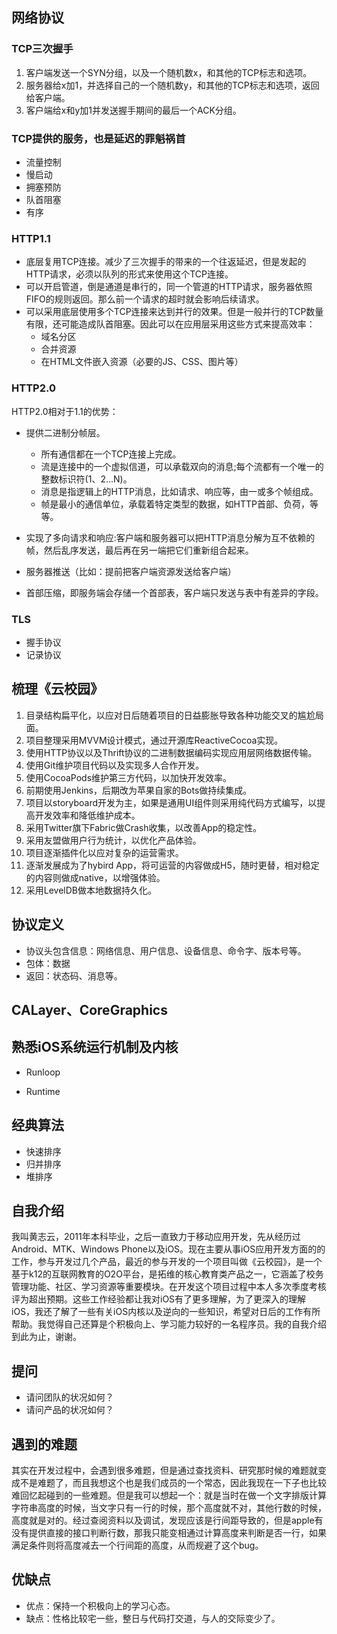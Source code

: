 ## 网络协议
### TCP三次握手
1. 客户端发送一个SYN分组，以及一个随机数x，和其他的TCP标志和选项。
2. 服务器给x加1，并选择自己的一个随机数y，和其他的TCP标志和选项，返回给客户端。
3. 客户端给x和y加1并发送握手期间的最后一个ACK分组。

### TCP提供的服务，也是延迟的罪魁祸首
- 流量控制
- 慢启动
- 拥塞预防
- 队首阻塞
- 有序

### HTTP1.1
- 底层复用TCP连接。减少了三次握手的带来的一个往返延迟，但是发起的HTTP请求，必须以队列的形式来使用这个TCP连接。
- 可以开启管道，倒是通道是串行的，同一个管道的HTTP请求，服务器依照FIFO的规则返回。那么前一个请求的超时就会影响后续请求。
- 可以采用底层使用多个TCP连接来达到并行的效果。但是一般并行的TCP数量有限，还可能造成队首阻塞。因此可以在应用层采用这些方式来提高效率：
	- 域名分区
	- 合并资源
	- 在HTML文件嵌入资源（必要的JS、CSS、图片等）

### HTTP2.0
HTTP2.0相对于1.1的优势：

- 提供二进制分帧层。
	- 所有通信都在一个TCP连接上完成。	- 流是连接中的一个虚拟信道，可以承载双向的消息;每个流都有一个唯一的整数标识符(1、2...N)。	- 消息是指逻辑上的HTTP消息，比如请求、响应等，由一或多个帧组成。	- 帧是最小的通信单位，承载着特定类型的数据，如HTTP首部、负荷，等等。

- 实现了多向请求和响应:客户端和服务器可以把HTTP消息分解为互不依赖的帧，然后乱序发送，最后再在另一端把它们重新组合起来。
- 服务器推送（比如：提前把客户端资源发送给客户端）
- 首部压缩，即服务端会存储一个首部表，客户端只发送与表中有差异的字段。

### TLS
- 握手协议
- 记录协议

## 梳理《云校园》
1. 目录结构扁平化，以应对日后随着项目的日益膨胀导致各种功能交叉的尴尬局面。
2. 项目整理采用MVVM设计模式，通过开源库ReactiveCocoa实现。
3. 使用HTTP协议以及Thrift协议的二进制数据编码实现应用层网络数据传输。
4. 使用Git维护项目代码以及实现多人合作开发。
5. 使用CocoaPods维护第三方代码，以加快开发效率。
6. 前期使用Jenkins，后期改为苹果自家的Bots做持续集成。
7. 项目以storyboard开发为主，如果是通用UI组件则采用纯代码方式编写，以提高开发效率和降低维护成本。
8. 采用Twitter旗下Fabric做Crash收集，以改善App的稳定性。
9. 采用友盟做用户行为统计，以优化产品体验。
10. 项目逐渐插件化以应对复杂的运营需求。
11. 逐渐发展成为了hybird App，将可运营的内容做成H5，随时更替，相对稳定的内容则做成native，以增强体验。
12. 采用LevelDB做本地数据持久化。

## 协议定义
- 协议头包含信息：网络信息、用户信息、设备信息、命令字、版本号等。
- 包体：数据
- 返回：状态码、消息等。

## CALayer、CoreGraphics

## 熟悉iOS系统运行机制及内核

- Runloop

- Runtime

## 经典算法
- 快速排序
- 归并排序
- 堆排序


## 自我介绍
我叫黄志云，2011年本科毕业，之后一直致力于移动应用开发，先从经历过Android、MTK、Windows Phone以及iOS。现在主要从事iOS应用开发方面的的工作，参与开发过几个产品，最近的参与开发的一个项目叫做《云校园》，是一个基于k12的互联网教育的O2O平台，是拓维的核心教育类产品之一，它涵盖了校务管理功能、社区、学习资源等重要模块。在开发这个项目过程中本人多次季度考核评为超出预期。这些工作经验都让我对iOS有了更多理解，为了更深入的理解iOS，我还了解了一些有关iOS内核以及逆向的一些知识，希望对日后的工作有所帮助。我觉得自己还算是个积极向上、学习能力较好的一名程序员。我的自我介绍到此为止，谢谢。

## 提问
- 请问团队的状况如何？
- 请问产品的状况如何？

## 遇到的难题
其实在开发过程中，会遇到很多难题，但是通过查找资料、研究那时候的难题就变成不是难题了，而且我想这个也是我们成员的一个常态，因此我现在一下子也比较难回忆起碰到的一些难题。但是我可以想起一个：就是当时在做一个文字排版计算字符串高度的时候，当文字只有一行的时候，那个高度就不对，其他行数的时候，高度就是对的。经过查阅资料以及调试，发现应该是行间距导致的，但是apple有没有提供直接的接口判断行数，那我只能变相通过计算高度来判断是否一行，如果满足条件则将高度减去一个行间距的高度，从而规避了这个bug。

## 优缺点
- 优点：保持一个积极向上的学习心态。
- 缺点：性格比较宅一些，整日与代码打交道，与人的交际变少了。


